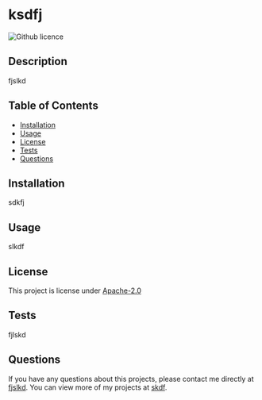 # ksdfj
  ![Github licence](http://img.shields.io/badge/license-Apache-2.0-blue.svg)  
  ## Description 
  fjslkd
  ## Table of Contents
  * [Installation](#installation)
  * [Usage](#usage)
  * [License](#license)  
  * [Tests](#tests)
  * [Questions](#questions)
  
  ## Installation 
  sdkfj
  ## Usage 
  slkdf
  
  ## License 
  This project is license under [Apache-2.0](https://choosealicense.com/licenses/Apache-2.0/)
  ## Tests
  fjlskd
  ## Questions
  If you have any questions about this projects, please contact me directly at [fjslkd](mailto:fjslkd). You can view more of my projects at [skdf](https://github.com/skdf).

